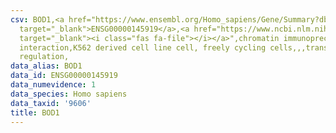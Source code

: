 ```yaml
---
csv: BOD1,<a href="https://www.ensembl.org/Homo_sapiens/Gene/Summary?db=core;g=ENSG00000145919"
  target="_blank">ENSG00000145919</a>,<a href="https://www.ncbi.nlm.nih.gov/pubmed/23959860"
  target="_blank"><i class="fas fa-file"></i></a>",chromatin immunoprecipitation assay,direct
  interaction,K562 derived cell line cell, freely cycling cells,,,transcriptional
  regulation,
data_alias: BOD1
data_id: ENSG00000145919
data_numevidence: 1
data_species: Homo sapiens
data_taxid: '9606'
title: BOD1
---
```

